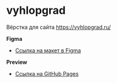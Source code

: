 # vyhlopgrad

Вёрстка для сайта https://vyhlopgrad.ru/

**Figma**

- [Ссылка на макет в Figma](https://www.figma.com/file/sd5vTE884OoiQMGE1t7qv5/%D0%92%D0%AB%D0%A5%D0%9B%D0%9E%D0%9F%D0%A0%D0%93%D0%90%D0%94?node-id=0%3A1)

**Preview**

- [Ссылка на GitHub Pages](https://ex1lex.github.io/vyhlopgrad)
